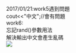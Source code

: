 2017/01/21:work5遇到問題  
cout<<"中文";//會有問題  
work6:  
忘記rand()參數用法  
解決輸出中文會產生亂碼  
![](https://i.imgur.com/yc4zwqA.png)  
